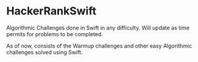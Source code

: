 # HackerRankSwift
Algorithmic Challenges done in Swift in any difficulty. Will update as time permits for problems to be completed.

As of now, consists of the Warmup challenges and other easy Algorithmic challenges solved using Swift.
